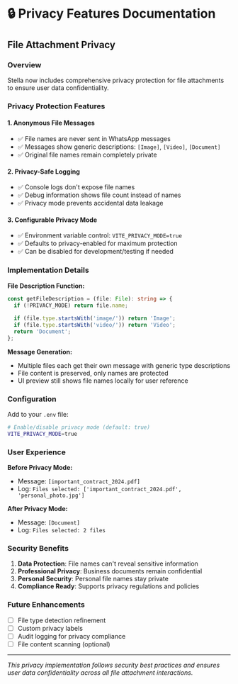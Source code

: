# 🔒 Privacy Features Documentation

## File Attachment Privacy

### Overview
Stella now includes comprehensive privacy protection for file attachments to ensure user data confidentiality.

### Privacy Protection Features

#### 1. **Anonymous File Messages**
- ✅ File names are never sent in WhatsApp messages
- ✅ Messages show generic descriptions: `[Image]`, `[Video]`, `[Document]`
- ✅ Original file names remain completely private

#### 2. **Privacy-Safe Logging**
- ✅ Console logs don't expose file names
- ✅ Debug information shows file count instead of names
- ✅ Privacy mode prevents accidental data leakage

#### 3. **Configurable Privacy Mode**
- ✅ Environment variable control: `VITE_PRIVACY_MODE=true`
- ✅ Defaults to privacy-enabled for maximum protection
- ✅ Can be disabled for development/testing if needed

### Implementation Details

**File Description Function:**
```typescript
const getFileDescription = (file: File): string => {
  if (!PRIVACY_MODE) return file.name;
  
  if (file.type.startsWith('image/')) return 'Image';
  if (file.type.startsWith('video/')) return 'Video';
  return 'Document';
};
```

**Message Generation:**
- Multiple files each get their own message with generic type descriptions
- File content is preserved, only names are protected
- UI preview still shows file names locally for user reference

### Configuration

Add to your `.env` file:
```bash
# Enable/disable privacy mode (default: true)
VITE_PRIVACY_MODE=true
```

### User Experience

**Before Privacy Mode:**
- Message: `[important_contract_2024.pdf]`
- Log: `Files selected: ['important_contract_2024.pdf', 'personal_photo.jpg']`

**After Privacy Mode:**
- Message: `[Document]`
- Log: `Files selected: 2 files`

### Security Benefits

1. **Data Protection**: File names can't reveal sensitive information
2. **Professional Privacy**: Business documents remain confidential
3. **Personal Security**: Personal file names stay private
4. **Compliance Ready**: Supports privacy regulations and policies

### Future Enhancements

- [ ] File type detection refinement
- [ ] Custom privacy labels
- [ ] Audit logging for privacy compliance
- [ ] File content scanning (optional)

---

*This privacy implementation follows security best practices and ensures user data confidentiality across all file attachment interactions.*
